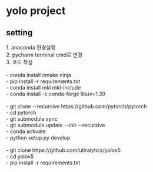 <h1>yolo project</h1>

<h2>setting</h2>
<div>1. anaconda 환경설정</div>
<div>2. pycharm terminal cmd로 변경</div>
<div>3. 코드 작성</div>
<br>
<div>- conda install cmake ninja</div>
<div>- pip install -r requirements.txt</div>
<div>- conda install mkl mkl-include</div>
<div>- conda install -c conda-forge libuv=1.39</div>
<br>
<div>- git clone --recursive https://github.com/pytorch/pytorch</div>
<div>- cd pytorch</div>
<div>- git submodule sync</div>
<div>- git submodule update --init --recursive</div>
<div>- conda activate</div>
<div>- python setup.py develop</div>
<br>
<div>- git clone https://github.com/ultralytics/yolov5</div>
<div>- cd yolov5</div>
<div>- pip install -r requirements.txt</div>
